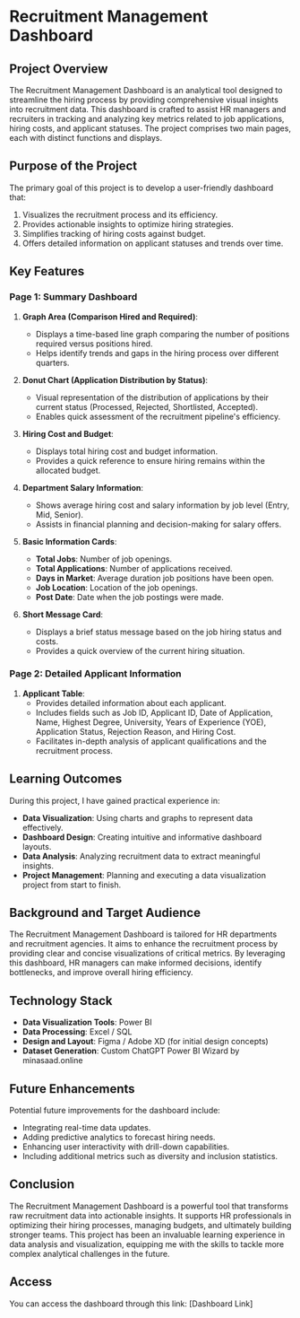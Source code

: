 # Recruitment Management Dashboard

## Project Overview

The Recruitment Management Dashboard is an analytical tool designed to streamline the hiring process by providing comprehensive visual insights into recruitment data. This dashboard is crafted to assist HR managers and recruiters in tracking and analyzing key metrics related to job applications, hiring costs, and applicant statuses. The project comprises two main pages, each with distinct functions and displays.

## Purpose of the Project

The primary goal of this project is to develop a user-friendly dashboard that:
1. Visualizes the recruitment process and its efficiency.
2. Provides actionable insights to optimize hiring strategies.
3. Simplifies tracking of hiring costs against budget.
4. Offers detailed information on applicant statuses and trends over time.

## Key Features

### Page 1: Summary Dashboard

1. **Graph Area (Comparison Hired and Required)**:
   - Displays a time-based line graph comparing the number of positions required versus positions hired.
   - Helps identify trends and gaps in the hiring process over different quarters.

2. **Donut Chart (Application Distribution by Status)**:
   - Visual representation of the distribution of applications by their current status (Processed, Rejected, Shortlisted, Accepted).
   - Enables quick assessment of the recruitment pipeline's efficiency.

3. **Hiring Cost and Budget**:
   - Displays total hiring cost and budget information.
   - Provides a quick reference to ensure hiring remains within the allocated budget.

4. **Department Salary Information**:
   - Shows average hiring cost and salary information by job level (Entry, Mid, Senior).
   - Assists in financial planning and decision-making for salary offers.

5. **Basic Information Cards**:
   - **Total Jobs**: Number of job openings.
   - **Total Applications**: Number of applications received.
   - **Days in Market**: Average duration job positions have been open.
   - **Job Location**: Location of the job openings.
   - **Post Date**: Date when the job postings were made.

6. **Short Message Card**:
   - Displays a brief status message based on the job hiring status and costs.
   - Provides a quick overview of the current hiring situation.

### Page 2: Detailed Applicant Information

1. **Applicant Table**:
   - Provides detailed information about each applicant.
   - Includes fields such as Job ID, Applicant ID, Date of Application, Name, Highest Degree, University, Years of Experience (YOE), Application Status, Rejection Reason, and Hiring Cost.
   - Facilitates in-depth analysis of applicant qualifications and the recruitment process.

## Learning Outcomes

During this project, I have gained practical experience in:
- **Data Visualization**: Using charts and graphs to represent data effectively.
- **Dashboard Design**: Creating intuitive and informative dashboard layouts.
- **Data Analysis**: Analyzing recruitment data to extract meaningful insights.
- **Project Management**: Planning and executing a data visualization project from start to finish.

## Background and Target Audience

The Recruitment Management Dashboard is tailored for HR departments and recruitment agencies. It aims to enhance the recruitment process by providing clear and concise visualizations of critical metrics. By leveraging this dashboard, HR managers can make informed decisions, identify bottlenecks, and improve overall hiring efficiency.

## Technology Stack

- **Data Visualization Tools**: Power BI
- **Data Processing**: Excel / SQL
- **Design and Layout**: Figma / Adobe XD (for initial design concepts)
- **Dataset Generation**: Custom ChatGPT Power BI Wizard by minasaad.online

## Future Enhancements

Potential future improvements for the dashboard include:
- Integrating real-time data updates.
- Adding predictive analytics to forecast hiring needs.
- Enhancing user interactivity with drill-down capabilities.
- Including additional metrics such as diversity and inclusion statistics.

## Conclusion

The Recruitment Management Dashboard is a powerful tool that transforms raw recruitment data into actionable insights. It supports HR professionals in optimizing their hiring processes, managing budgets, and ultimately building stronger teams. This project has been an invaluable learning experience in data analysis and visualization, equipping me with the skills to tackle more complex analytical challenges in the future.

## Access

You can access the dashboard through this link: [Dashboard Link]
